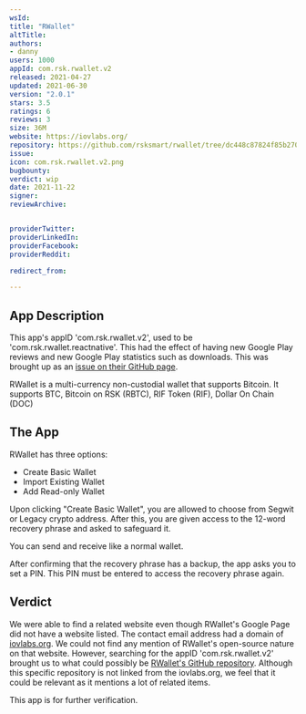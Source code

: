 ```yaml
---
wsId: 
title: "RWallet"
altTitle: 
authors:
- danny
users: 1000
appId: com.rsk.rwallet.v2
released: 2021-04-27
updated: 2021-06-30
version: "2.0.1"
stars: 3.5
ratings: 6
reviews: 3
size: 36M
website: https://iovlabs.org/
repository: https://github.com/rsksmart/rwallet/tree/dc448c87824f85b2705e36d09b743302e2b68fbf
issue: 
icon: com.rsk.rwallet.v2.png
bugbounty: 
verdict: wip
date: 2021-11-22
signer: 
reviewArchive:


providerTwitter: 
providerLinkedIn: 
providerFacebook: 
providerReddit: 

redirect_from:

---
```



## App Description

This app's appID 'com.rsk.rwallet.v2', used to be 'com.rsk.rwallet.reactnative'. This had the effect of having new Google Play reviews and new Google Play statistics such as downloads. This was brought up as an [issue on their GitHub page](https://github.com/rsksmart/rwallet/issues/662#issuecomment-827867539).

RWallet is a multi-currency non-custodial wallet that supports Bitcoin. It supports BTC, Bitcoin on RSK (RBTC), RIF Token (RIF), Dollar On Chain (DOC)

## The App

RWallet has three options:

- Create Basic Wallet
- Import Existing Wallet
- Add Read-only Wallet

Upon clicking "Create Basic Wallet", you are allowed to choose from Segwit or Legacy crypto address. After this, you are given access to the 12-word recovery phrase and asked to safeguard it.

You can send and receive like a normal wallet.

After confirming that the recovery phrase has a backup, the app asks you to set a PIN. This PIN must be entered to access the recovery phrase again.

## Verdict

We were able to find a related website even though RWallet's Google Page did not have a website listed. The contact email address had a domain of [iovlabs.org](https://iovlabs.org). We could not find any mention of RWallet's open-source nature on that website. However, searching for the appID 'com.rsk.rwallet.v2' brought us to what could possibly be [RWallet's GitHub repository](https://github.com/rsksmart/rwallet/). Although this specific repository is not linked from the iovlabs.org, we feel that it could be relevant as it mentions a lot of related items. 

This app is for further verification.
